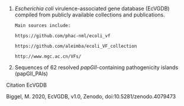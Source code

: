 1. <i>Escherichia coli</i> virulence-associated gene database (EcVGDB) compiled from publicly available collections and publications.

       Main sources include:

       https://github.com/phac-nml/ecoli_vf

       https://github.com/aleimba/ecoli_VF_collection

       http://www.mgc.ac.cn/VFs/


2. Sequences of 62 resolved <i>papGII</i>-containing pathogenicity islands (papGII_PAIs)


Citation EcVGDB

Biggel, M. 2020, EcVGDB, v1.0, Zenodo, doi:10.5281/zenodo.4079473
